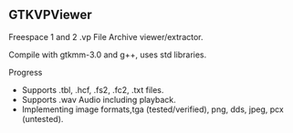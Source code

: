 ## GTKVPViewer
Freespace 1 and 2 .vp File Archive viewer/extractor.

Compile with gtkmm-3.0 and g++, uses std libraries.

Progress
- Supports .tbl, .hcf, .fs2, .fc2, .txt files.
- Supports .wav Audio including playback.
- Implementing image formats,tga (tested/verified), png, dds, jpeg, pcx (untested).
